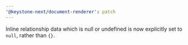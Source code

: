 ```yaml
---
'@keystone-next/document-renderer': patch
---
```


Inline relationship data which is null or undefined is now explicitly set to `null`, rather than `{}`.
